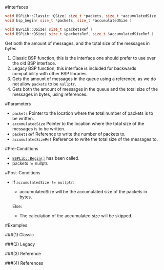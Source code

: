 #Interfaces

```cpp
void BSPLib::Classic::QSize( size_t *packets, size_t *accumulatedSize ) // (1) Classic
void bsp_begin( size_t *packets, size_t *accumulatedSize )              // (2) Legacy

void BSPLib::QSize( size_t &packetsRef )                                // (3) Reference
void BSPLib::QSize( size_t &packetsRef, size_t &accumulatedSizeRef )    // (4) References
```

Get both the amount of messages, and the total size of the messages in bytes.

1. Classic BSP function, this is the interface one should prefer to use over the old BSP interface.
2. Legacy BSP function, this interface is included for backwards compatibility with other BSP libraries.
3. Gets the amount of messages in the queue using a reference, as we do not allow `packets` to be `nullptr`.
4. Gets both the amount of messages in the queue and the total size of the messages in bytes, using references.
    
#Parameters

* `packets` Pointer to the location where the total number of packets is to be written.
* `accumulatedSize` Pointer to the location where the total size of the messages is to be written.
* `packetsRef` Reference to write the number of packets to.
* `accumulatedSizeRef` Reference to write the total size of the messages to.

#Pre-Conditions
* [`BSPLib::Begin()`](../logic/begin.md) has been called.
* packets != nullptr.

#Post-Conditions
* If `accumulatedSize != nullptr`:
    * accumulatedSize will be the accumulated size of the packets in bytes.
    
    Else:
    
    * The calculation of the accumulated size will be skipped.
  
#Examples

###(1) Classic

###(2) Legacy

###(3) Reference

###(4) References